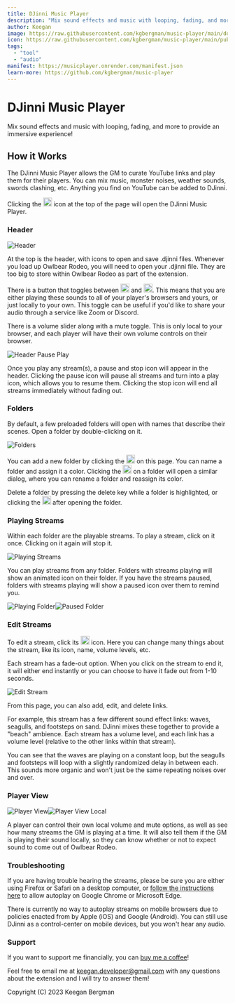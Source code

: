 ```yaml
---
title: DJinni Music Player
description: "Mix sound effects and music with looping, fading, and more to provide an immersive experience!"
author: Keegan
image: https://raw.githubusercontent.com/kgbergman/music-player/main/docs/header.jpg
icon: https://raw.githubusercontent.com/kgbergman/music-player/main/public/logo.png
tags:
  - "tool"
  - "audio"
manifest: https://musicplayer.onrender.com/manifest.json
learn-more: https://github.com/kgbergman/music-player
---
```



# DJinni Music Player

Mix sound effects and music with looping, fading, and more to provide an immersive experience!

## How it Works

The DJinni Music Player allows the GM to curate YouTube links and play them for their players. You can mix music, monster noises, weather sounds, swords clashing, etc. Anything you find on YouTube can be added to DJinni.

Clicking the <img src="https://raw.githubusercontent.com/kgbergman/music-player/main/public/icon.svg" width=20 alt="DJinni Icon"> icon at the top of the page will open the DJinni Music Player.


### Header

![Header](https://raw.githubusercontent.com/kgbergman/music-player/main/docs/djinniheader.png)

At the top is the header, with icons to open and save .djinni files. Whenever you load up Owlbear Rodeo, you will need to open your .djinni file. They are too big to store within Owlbear Rodeo as part of the extension.

There is a button that toggles between <img src="https://raw.githubusercontent.com/kgbergman/music-player/main/docs/persons.png" width=20 alt="3 Person"> and <img src="https://raw.githubusercontent.com/kgbergman/music-player/main/docs/person.png" width=20 alt="1 Persons">. This means that you are either playing these sounds to all of your player's browsers and yours, or just locally to your own. This toggle can be useful if you'd like to share your audio through a service like Zoom or Discord.

There is a volume slider along with a mute toggle. This is only local to your browser, and each player will have their own volume controls on their browser.

![Header Pause Play](https://raw.githubusercontent.com/kgbergman/music-player/main/docs/headerpauseplay.png)

Once you play any stream(s), a pause and stop icon will appear in the header. Clicking the pause icon will pause all streams and turn into a play icon, which allows you to resume them. Clicking the stop icon will end all streams immediately without fading out.


### Folders

By default, a few preloaded folders will open with names that describe their scenes. Open a folder by double-clicking on it.

![Folders](https://raw.githubusercontent.com/kgbergman/music-player/main/docs/folders.png)

You can add a new folder by clicking the <img src="https://raw.githubusercontent.com/kgbergman/music-player/main/docs/plusicon.png" width=20 alt="Plus Icon"> on this page. You can name a folder and assign it a color. Clicking the <img src="https://raw.githubusercontent.com/kgbergman/music-player/main/docs/editicon.png" width=20 alt="Edit Icon"> on a folder will open a similar dialog, where you can rename a folder and reassign its color. 

Delete a folder by pressing the delete key while a folder is highlighted, or clicking the <img src="https://raw.githubusercontent.com/kgbergman/music-player/main/docs/deleteicon.png" width=20 alt="Delete Icon"> after opening the folder.


### Playing Streams

Within each folder are the playable streams. To play a stream, click on it once. Clicking on it again will stop it.  

![Playing Streams](https://raw.githubusercontent.com/kgbergman/music-player/main/docs/playingstreams.png)

You can play streams from any folder. Folders with streams playing will show an animated icon on their folder. If you have the streams paused, folders with streams playing will show a paused icon over them to remind you.

<img src="https://raw.githubusercontent.com/kgbergman/music-player/main/docs/playingfolder.png" alt="Playing Folder"><img src="https://raw.githubusercontent.com/kgbergman/music-player/main/docs/pausedfolder.png" alt="Paused Folder">


### Edit Streams

To edit a stream, click its <img src="https://raw.githubusercontent.com/kgbergman/music-player/main/docs/editicon.png" width=20 alt="Edit Icon"> icon. Here you can change many things about the stream, like its icon, name, volume levels, etc.

Each stream has a fade-out option. When you click on the stream to end it, it will either end instantly or you can choose to have it fade out from 1-10 seconds. 

![Edit Stream](https://raw.githubusercontent.com/kgbergman/music-player/main/docs/editstream.png)

From this page, you can also add, edit, and delete links.

For example, this stream has a few different sound effect links: waves, seagulls, and footsteps on sand. DJinni mixes these together to provide a "beach" ambience. Each stream has a volume level, and each link has a volume level (relative to the other links within that stream). 

You can see that the waves are playing on a constant loop, but the seagulls and footsteps will loop with a slightly randomized delay in between each. This sounds more organic and won't just be the same repeating noises over and over. 


### Player View

<img src="https://raw.githubusercontent.com/kgbergman/music-player/main/docs/playerview.png" alt="Player View"><img src="https://raw.githubusercontent.com/kgbergman/music-player/main/docs/playerviewlocal.png" alt="Player View Local">

A player can control their own local volume and mute options, as well as see how many streams the GM is playing at a time. It will also tell them if the GM is playing their sound locally, so they can know whether or not to expect sound to come out of Owlbear Rodeo.


### Troubleshooting

If you are having trouble hearing the streams, please be sure you are either using Firefox or Safari on a desktop computer, or [follow the instructions here](https://github.com/kgbergman/music-player/blob/main/docs/autoplay.md) to allow autoplay on Google Chrome or Microsoft Edge.

There is currently no way to autoplay streams on mobile browsers due to policies enacted from by Apple (iOS) and Google (Android). You can still use DJinni as a control-center on mobile devices, but you won't hear any audio.


### Support

If you want to support me financially, you can [buy me a coffee](https://www.buymeacoffee.com/keegandev)!

Feel free to email me at keegan.developer@gmail.com with any questions about the extension and I will try to answer them!

Copyright (C) 2023 Keegan Bergman
